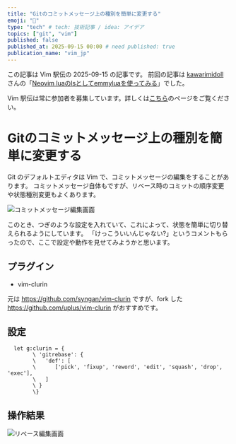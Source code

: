```yaml
---
title: "Gitのコミットメッセージ上の種別を簡単に変更する"
emoji: "📜"
type: "tech" # tech: 技術記事 / idea: アイデア
topics: ["git", "vim"]
published: false
published_at: 2025-09-15 00:00 # need published: true
publication_name: "vim_jp"
---
```


この記事は Vim 駅伝の 2025-09-15 の記事です。
前回の記事は [kawarimidoll](https://zenn.dev/kawarimidoll) さんの「[Neovim luaのlsとしてemmyluaを使ってみる](https://zenn.dev/vim_jp/articles/56bc5db545f47b)」でした。

Vim 駅伝は常に参加者を募集しています。詳しくは[こちら](https://vim-jp.org/ekiden/about/)のページをご覧ください。

# Gitのコミットメッセージ上の種別を簡単に変更する

Git のデフォルトエディタは Vim で、コミットメッセージの編集をすることがあります。
コミットメッセージ自体もですが、リベース時のコミットの順序変更や状態種別変更もよくあります。

![コミットメッセージ編集画面]()

このとき、つぎのような設定を入れていて、これによって、状態を簡単に切り替えられるようにしています。
「けっこういいんじゃない?」というコメントもらったので、ここで設定や動作を見せてみようかと思います。

## プラグイン

* vim-clurin

元は <https://github.com/syngan/vim-clurin> ですが、fork した <https://github.com/uplus/vim-clurin> がおすすめです。

## 設定

```vim
  let g:clurin = {
        \ 'gitrebase': {
        \   'def': [
        \      ['pick', 'fixup', 'reword', 'edit', 'squash', 'drop', 'exec'],
        \   ]
        \ }
        \}
```

## 操作結果

![リベース編集画面]()

